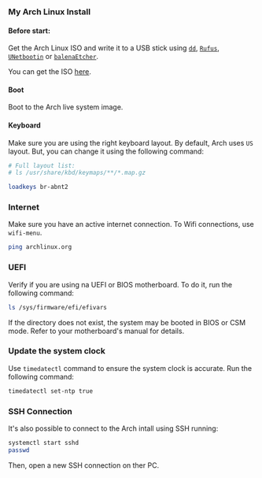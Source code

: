 ### My Arch Linux Install

#### Before start:

Get the Arch Linux ISO and write it to a USB stick using [`dd`](https://pt.wikipedia.org/wiki/Dd_(Unix)), [`Rufus`](https://rufus.ie/), [`UNetbootin`](https://unetbootin.github.io/) or [`balenaEtcher`](https://www.balena.io/etcher/).

You can get the ISO [here](https://www.archlinux.org/download/).

#### Boot

Boot to the Arch live system image.

#### Keyboard

Make sure you are using the right keyboard layout. By default, Arch uses `US` layout. But, you can change it using the following command:

```bash
# Full layout list: 
# ls /usr/share/kbd/keymaps/**/*.map.gz

loadkeys br-abnt2
```

### Internet

Make sure you have an active internet connection. To Wifi connections, use `wifi-menu`.

```bash
ping archlinux.org
```

### UEFI

Verify if you are using na UEFI or BIOS motherboard. To do it, run the following command:

```bash
ls /sys/firmware/efi/efivars
```

If the directory does not exist, the system may be booted in BIOS or CSM mode. Refer to your motherboard's manual for details.

### Update the system clock

Use `timedatectl` command to ensure the system clock is accurate. Run the following command:

```bash
timedatectl set-ntp true
```

### SSH Connection

It's also possible to connect to the Arch intall using SSH running:

```bash
systemctl start sshd
passwd
```

Then, open a new SSH connection on ther PC.
